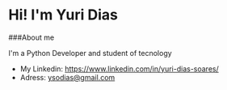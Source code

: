 # Hi! I'm Yuri Dias

###About me

I'm a Python Developer and student of tecnology

- My Linkedin: https://www.linkedin.com/in/yuri-dias-soares/
- Adress: ysodias@gmail.com
